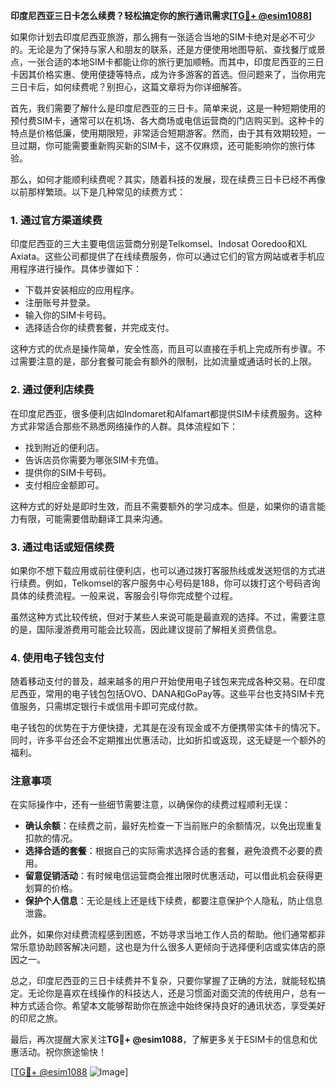 **印度尼西亚三日卡怎么续费？轻松搞定你的旅行通讯需求[[TG💪+ @esim1088](https://t.me/s/esim1088)]**

如果你计划去印度尼西亚旅游，那么拥有一张适合当地的SIM卡绝对是必不可少的。无论是为了保持与家人和朋友的联系，还是方便使用地图导航、查找餐厅或景点，一张合适的本地SIM卡都能让你的旅行更加顺畅。而其中，印度尼西亚的三日卡因其价格实惠、使用便捷等特点，成为许多游客的首选。但问题来了，当你用完三日卡后，如何续费呢？别担心，这篇文章将为你详细解答。

首先，我们需要了解什么是印度尼西亚的三日卡。简单来说，这是一种短期使用的预付费SIM卡，通常可以在机场、各大商场或电信运营商的门店购买到。这种卡的特点是价格低廉，使用期限短，非常适合短期游客。然而，由于其有效期较短，一旦过期，你可能需要重新购买新的SIM卡，这不仅麻烦，还可能影响你的旅行体验。

那么，如何才能顺利续费呢？其实，随着科技的发展，现在续费三日卡已经不再像以前那样繁琐。以下是几种常见的续费方式：

### 1. **通过官方渠道续费**
   印度尼西亚的三大主要电信运营商分别是Telkomsel、Indosat Ooredoo和XL Axiata。这些公司都提供了在线续费服务，你可以通过它们的官方网站或者手机应用程序进行操作。具体步骤如下：
   - 下载并安装相应的应用程序。
   - 注册账号并登录。
   - 输入你的SIM卡号码。
   - 选择适合你的续费套餐，并完成支付。

   这种方式的优点是操作简单，安全性高，而且可以直接在手机上完成所有步骤。不过需要注意的是，部分套餐可能会有额外的限制，比如流量或通话时长的上限。

### 2. **通过便利店续费**
   在印度尼西亚，很多便利店如Indomaret和Alfamart都提供SIM卡续费服务。这种方式非常适合那些不熟悉网络操作的人群。具体流程如下：
   - 找到附近的便利店。
   - 告诉店员你需要为哪张SIM卡充值。
   - 提供你的SIM卡号码。
   - 支付相应金额即可。

   这种方式的好处是即时生效，而且不需要额外的学习成本。但是，如果你的语言能力有限，可能需要借助翻译工具来沟通。

### 3. **通过电话或短信续费**
   如果你不想下载应用或前往便利店，也可以通过拨打客服热线或发送短信的方式进行续费。例如，Telkomsel的客户服务中心号码是188，你可以拨打这个号码咨询具体的续费流程。一般来说，客服会引导你完成整个过程。

   虽然这种方式比较传统，但对于某些人来说可能是最直观的选择。不过，需要注意的是，国际漫游费用可能会比较高，因此建议提前了解相关资费信息。

### 4. **使用电子钱包支付**
   随着移动支付的普及，越来越多的用户开始使用电子钱包来完成各种交易。在印度尼西亚，常用的电子钱包包括OVO、DANA和GoPay等。这些平台也支持SIM卡充值服务，只需绑定银行卡或信用卡即可完成付款。

   电子钱包的优势在于方便快捷，尤其是在没有现金或不方便携带实体卡的情况下。同时，许多平台还会不定期推出优惠活动，比如折扣或返现，这无疑是一个额外的福利。

### 注意事项

在实际操作中，还有一些细节需要注意，以确保你的续费过程顺利无误：

- **确认余额**：在续费之前，最好先检查一下当前账户的余额情况，以免出现重复扣款的情况。
- **选择合适的套餐**：根据自己的实际需求选择合适的套餐，避免浪费不必要的费用。
- **留意促销活动**：有时候电信运营商会推出限时优惠活动，可以借此机会获得更划算的价格。
- **保护个人信息**：无论是线上还是线下续费，都要注意保护个人隐私，防止信息泄露。

此外，如果你对续费流程感到困惑，不妨寻求当地工作人员的帮助。他们通常都非常乐意协助顾客解决问题，这也是为什么很多人更倾向于选择便利店或实体店的原因之一。

总之，印度尼西亚的三日卡续费并不复杂，只要你掌握了正确的方法，就能轻松搞定。无论你是喜欢在线操作的科技达人，还是习惯面对面交流的传统用户，总有一种方式适合你。希望本文能够帮助你在旅途中始终保持良好的通讯状态，享受美好的印尼之旅。

最后，再次提醒大家关注**TG💪+ @esim1088**，了解更多关于ESIM卡的信息和优惠活动。祝你旅途愉快！

[[TG💪+ @esim1088](https://t.me/s/esim1088) ![Image](https://i.postimg.cc/4NQfJmqS/Snipaste-2025-05-13-00-14-12.png)]